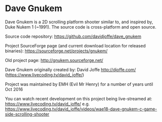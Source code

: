 # Dave Gnukem
Dave Gnukem is a 2D scrolling platform shooter similar to, and inspired by, Duke Nukem 1 (~1991). The source code is cross-platform and open source.

Source code repository: https://github.com/davidjoffe/dave_gnukem

Project SourceForge page (and current download location for released binaries): https://sourceforge.net/projects/gnukem/

Old project page: http://gnukem.sourceforge.net/

Dave Gnukem originally created by: David Joffe http://djoffe.com/ (https://www.livecoding.tv/david_joffe/)

Project was maintained by EMH (Evil Mr Henry) for a number of years until Oct 2016

You can watch recent development on this project being live-streamed at:
https://www.livecoding.tv/david_joffe/
e.g.
https://www.livecoding.tv/david_joffe/videos/wae18-dave-gnukem-c-game-side-scrolling-shooter
